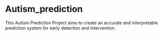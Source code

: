 # Autism_prediction
 This Autism Prediction Project aims to create an accurate and interpretable prediction system for early detection and intervention.
